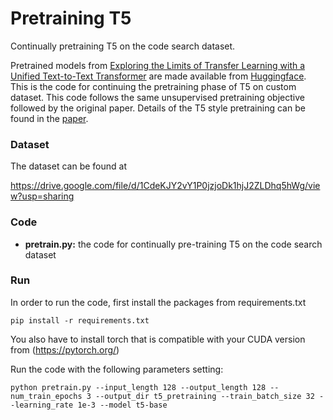 # Pretraining T5
Continually pretraining T5 on the code search dataset.

Pretrained models from [Exploring the Limits of Transfer Learning with a Unified Text-to-Text Transformer](https://arxiv.org/abs/1910.10683) are made available from [Huggingface](https://huggingface.co/transformers/model_doc/t5.html). This is the code for continuing the pretraining phase of T5 on custom dataset. This code follows the same unsupervised pretraining objective followed by the original paper. Details of the T5 style pretraining can be found in the [paper](https://arxiv.org/abs/1910.10683).

### Dataset

The dataset can be found at

https://drive.google.com/file/d/1CdeKJY2vY1P0jzjoDk1hjJ2ZLDhq5hWg/view?usp=sharing

### Code

* **pretrain.py:** the code for continually pre-training T5 on the code search dataset

### Run

In order to run the code, first install the packages from requirements.txt 

~~~
pip install -r requirements.txt
~~~
You also have to install torch that is compatible with your CUDA version from (https://pytorch.org/)

Run the code with the following parameters setting:
~~~
python pretrain.py --input_length 128 --output_length 128 --num_train_epochs 3 --output_dir t5_pretraining --train_batch_size 32 --learning_rate 1e-3 --model t5-base
~~~


